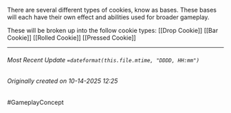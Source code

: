 
There are several different types of cookies, know as bases.
These bases will each have their own effect and abilities used for broader gameplay.

These will be broken up into the follow cookie types:
[[Drop Cookie]]
[[Bar Cookie]]
[[Rolled Cookie]]
[[Pressed Cookie]]



___
###### Most Recent Update `=dateformat(this.file.mtime, "DDDD, HH:mm")`
###### Originally created on 10-14-2025 12:25
#GameplayConcept 
